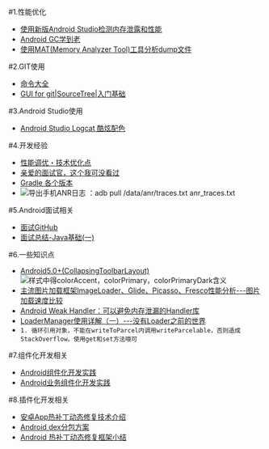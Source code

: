 #1.性能优化
- [使用新版Android Studio检测内存泄露和性能](http://www.jianshu.com/p/216b03c22bb8)
- [Android GC学到老](http://www.jianshu.com/p/d90283ab9a3b)
- [使用MAT(Memory Analyzer Tool)工具分析dump文件](http://gao-xianglong.iteye.com/blog/2173140)


#2.GIT使用
- [命令大全](http://mp.weixin.qq.com/s?__biz=MzA5MzI3NjE2MA==&mid=2650236779&idx=1&sn=2ba112b0d9c2ba4aff82d0dcff8ac6ef&scene=4#wechat_redirect)
- [GUI for git|SourceTree|入门基础](http://www.jianshu.com/p/be9f0484af9d)


#3.Android Studio使用
- [Android Studio Logcat 酷炫配色](http://blog.csdn.net/u014772414/article/details/52177080)


#4.开发经验
- [性能调优・技术优化点](http://kaedea.com/2015/11/12/android-best-performance-points/)
- [亲爱的面试官，这个我可没看过](http://www.jianshu.com/p/89f19d67b348)
- [Gradle 各个版本](http://services.gradle.org/distributions)
- ![](http://i1.piimg.com/567571/bf6993989ede4a49.png "导出手机ANR日志 ：adb pull /data/anr/traces.txt anr_traces.txt")



#5.Android面试相关
- [面试GitHub](https://github.com/hujiaweibujidao/AndroidInterviews)
- [面试总结-Java基础(一)](http://www.jianshu.com/p/f3fdbcaf7e83)

#6.一些知识点
- [Android5.0+(CollapsingToolbarLayout)](http://www.open-open.com/lib/view/open1438265746378.html)
![](http://olcg25kcf.bkt.clouddn.com/17-2-14/84223025-file_1487042101793_11a09.png "样式中得colorAccent，colorPrimary，colorPrimaryDark含义")
- [主流图片加载框架ImageLoader、Glide、Picasso、Fresco性能分析---图片加载速度比较 ](http://blog.csdn.net/zivensonice/article/details/51822968)
- [Android Weak Handler：可以避免内存泄漏的Handler库](http://blog.csdn.net/ma969070578/article/details/50720941)
- [LoaderManager使用详解（一）---没有Loader之前的世界](http://blog.csdn.net/murphykwu/article/details/35287303)
- `1. 循环引用对象，不能在writeToParcel内调用writeParcelable，否则造成StackOverflow。使用get和set方法哦可`


#7.组件化开发相关
- [Android组件化开发实践](http://www.jianshu.com/p/186fa07fc48a)
- [Android业务组件化开发实践](http://kymjs.com/code/2016/10/18/01)


#8.插件化开发相关
- [安卓App热补丁动态修复技术介绍](https://mp.weixin.qq.com/s/xuvHomyTzTA90IEWDrdwgw)
- [Android dex分包方案](http://blog.csdn.net/vurtne_ye/article/details/39666381)
- [Android 热补丁动态修复框架小结](http://blog.csdn.net/lmj623565791/article/details/49883661)


